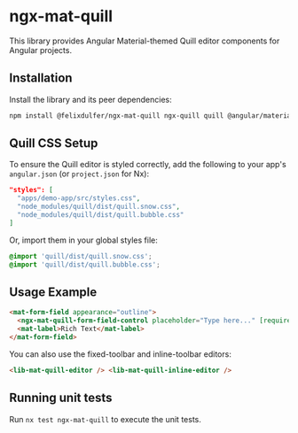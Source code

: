 # ngx-mat-quill

This library provides Angular Material-themed Quill editor components for Angular projects.

## Installation

Install the library and its peer dependencies:

```sh
npm install @felixdulfer/ngx-mat-quill ngx-quill quill @angular/material @angular/cdk
```

## Quill CSS Setup

To ensure the Quill editor is styled correctly, add the following to your app's `angular.json` (or `project.json` for Nx):

```json
"styles": [
  "apps/demo-app/src/styles.css",
  "node_modules/quill/dist/quill.snow.css",
  "node_modules/quill/dist/quill.bubble.css"
]
```

Or, import them in your global styles file:

```css
@import 'quill/dist/quill.snow.css';
@import 'quill/dist/quill.bubble.css';
```

## Usage Example

```html
<mat-form-field appearance="outline">
  <ngx-mat-quill-form-field-control placeholder="Type here..." [required]="true" />
  <mat-label>Rich Text</mat-label>
</mat-form-field>
```

You can also use the fixed-toolbar and inline-toolbar editors:

```html
<lib-mat-quill-editor /> <lib-mat-quill-inline-editor />
```

## Running unit tests

Run `nx test ngx-mat-quill` to execute the unit tests.
